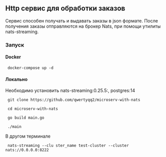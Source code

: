 ## Http сервис для обработки заказов
Сервис способен  получать и выдавать заказы в json формате. После получения заказы отправляются на брокер Nats, при помощи утилиты nats-streaming.

### Запуск

#### Docker

     docker-compose up -d

#### Локально

Необходимо установить nats-streaming:0.25.5:, postgres:14

     git clone https://github.com/qwertyqq2/microserv-with-nats

     cd microserv-with-nats

     go build main.go

     ./main

В другом терминале

     nats-streaming --clu ster_name test-cluster --cluster nats://0.0.0.0:8222





